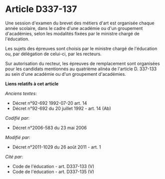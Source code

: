 # Article D337-137

Une session d'examen du brevet des métiers d'art est organisée chaque année scolaire, dans le cadre d'une académie ou d'un
groupement d'académies, selon les modalités fixées par le ministre chargé de l'éducation. 

Les sujets des épreuves sont choisis par le ministre chargé de l'éducation ou, par délégation de celui-ci, par les recteurs. 

Sur autorisation du recteur, les épreuves de remplacement sont organisées pour les candidats mentionnés au quatrième alinéa
de l'article D. 337-133 au sein d'une académie ou d'un groupement d'académies.

**Liens relatifs à cet article**

_Anciens textes_:

  - Décret n°92-692 1992-07-20 art. 14
  - Décret n°92-692 du 20 juillet 1992 - art. 14 (Ab)

_Codifié par_:

  - Décret n°2006-583 du 23 mai 2006

_Modifié par_:

  - Décret n°2011-1029 du 26 août 2011 - art. 1

_Cité par_:

  - Code de l'éducation - art. D337-133 (V)
  - Code de l'éducation - art. D337-135 (V)
